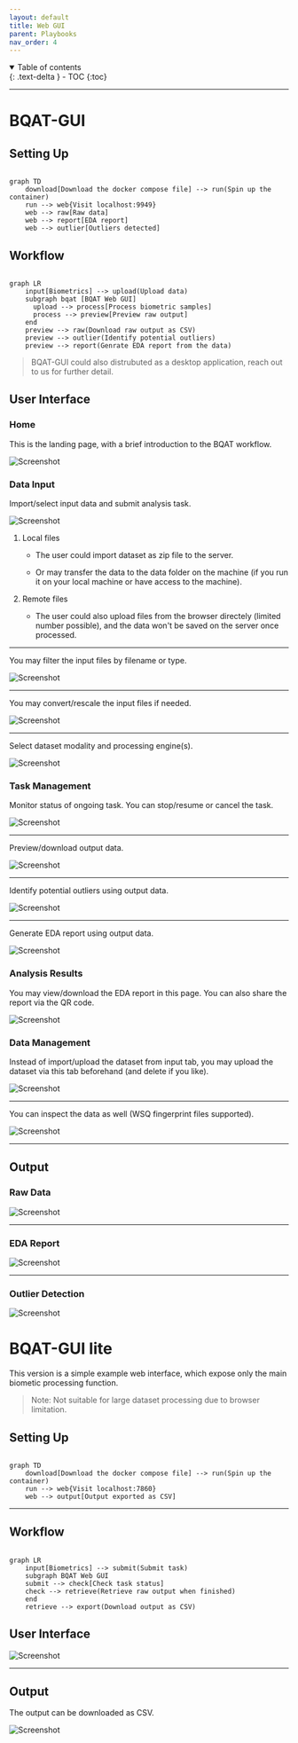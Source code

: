 ```yaml
---
layout: default
title: Web GUI
parent: Playbooks
nav_order: 4
---
```


<details open markdown="block">
  <summary>
    Table of contents
  </summary>
  {: .text-delta }
- TOC
{:toc}
</details>

---

# BQAT-GUI

## Setting Up

``` mermaid

graph TD
    download[Download the docker compose file] --> run(Spin up the container)
    run --> web{Visit localhost:9949}
    web --> raw[Raw data]
    web --> report[EDA report]
    web --> outlier[Outliers detected]

```

## Workflow

``` mermaid

graph LR
    input[Biometrics] --> upload(Upload data)
    subgraph bqat [BQAT Web GUI]
      upload --> process[Process biometric samples]
      process --> preview[Preview raw output]
    end
    preview --> raw(Download raw output as CSV)
    preview --> outlier(Identify potential outliers)
    preview --> report(Genrate EDA report from the data)

```

> BQAT-GUI could also distrubuted as a desktop application, reach out to us for further detail.

## User Interface

### Home

This is the landing page, with a brief introduction to the BQAT workflow.

![Screenshot](../assets/images/screenshot_web_intro.png)

### Data Input

Import/select input data and submit analysis task.

![Screenshot](../assets/images/screenshot_web_input_select.png)

1. Local files

   - The user could import dataset as zip file to the server.

   - Or may transfer the data to the data folder on the machine (if you run it on your local machine or have access to the machine).

2. Remote files

   - The user could also upload files from the browser directely (limited number possible), and the data won't be saved on the server once processed.

---

You may filter the input files by filename or type.

![Screenshot](../assets/images/screenshot_web_input_filter.png)

---

You may convert/rescale the input files if needed.

![Screenshot](../assets/images/screenshot_web_input_preprocessing.png)

---

Select dataset modality and processing engine(s).

![Screenshot](../assets/images/screenshot_web_input_engine.png)

### Task Management

Monitor status of ongoing task. You can stop/resume or cancel the task.

![Screenshot](../assets/images/screenshot_web_task.png)

---

Preview/download output data.

![Screenshot](../assets/images/screenshot_web_task_output.png)

---

Identify potential outliers using output data.

![Screenshot](../assets/images/screenshot_web_task_outlier.png)

---

Generate EDA report using output data.

![Screenshot](../assets/images/screenshot_web_task_report.png)

### Analysis Results

You may view/download the EDA report in this page. You can also share the report via the QR code.

![Screenshot](../assets/images/screenshot_web_results.png)

### Data Management

Instead of import/upload the dataset from input tab, you may upload the dataset via this tab beforehand (and delete if you like). 

![Screenshot](../assets/images/screenshot_web_files.png)

---

You can inspect the data as well (WSQ fingerprint files supported).

![Screenshot](../assets/images/screenshot_web_viewer.png)

---

## Output

### Raw Data

![Screenshot](../assets/images/screenshot_raw.png)

---

### EDA Report

![Screenshot](../assets/images/screenshot_report.png)

---

### Outlier Detection

![Screenshot](../assets/images/screenshot_outlier.png)


# BQAT-GUI lite

This version is a simple example web interface, which expose only the main biometic processing function.

> Note: Not suitable for large dataset processing due to browser limitation.

## Setting Up

``` mermaid

graph TD
    download[Download the docker compose file] --> run(Spin up the container)
    run --> web{Visit localhost:7860}
    web --> output[Output exported as CSV]

```

---

## Workflow

``` mermaid

graph LR
    input[Biometrics] --> submit(Submit task)
    subgraph BQAT Web GUI
    submit --> check[Check task status]
    check --> retrieve(Retrieve raw output when finished)
    end
    retrieve --> export(Download output as CSV)

```

## User Interface

![Screenshot](../assets/images/screenshot_web_lite.png)

---

## Output

The output can be downloaded as CSV.

![Screenshot](../assets/images/GUI-output.png)